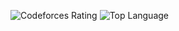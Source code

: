 ![Codeforces Rating](https://img.shields.io/badge/Codeforces-200%2B_problems_solved-blue?style=for-the-badge&logo=codeforces)
![Top Language](https://img.shields.io/github/languages/top/zhdipto?style=for-the-badge) 
